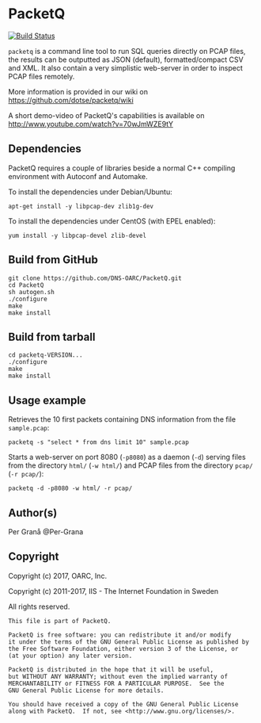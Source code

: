 # PacketQ

[![Build Status](https://travis-ci.org/DNS-OARC/PacketQ.svg?branch=develop)](https://travis-ci.org/DNS-OARC/PacketQ)

`packetq` is a command line tool to run SQL queries directly on PCAP files,
the results can be outputted as JSON (default), formatted/compact CSV and XML.
It also contain a very simplistic web-server in order to inspect PCAP files
remotely.

More information is provided in our wiki on https://github.com/dotse/packetq/wiki

A short demo-video of PacketQ's capabilities is available on http://www.youtube.com/watch?v=70wJmWZE9tY

## Dependencies

PacketQ requires a couple of libraries beside a normal C++ compiling
environment with Autoconf and Automake.

To install the dependencies under Debian/Ubuntu:
```
apt-get install -y libpcap-dev zlib1g-dev
```

To install the dependencies under CentOS (with EPEL enabled):
```
yum install -y libpcap-devel zlib-devel
```

## Build from GitHub

```
git clone https://github.com/DNS-OARC/PacketQ.git
cd PacketQ
sh autogen.sh
./configure
make
make install
```

## Build from tarball

```
cd packetq-VERSION...
./configure
make
make install
```

## Usage example

Retrieves the 10 first packets containing DNS information from the file
`sample.pcap`:

```
packetq -s "select * from dns limit 10" sample.pcap
```

Starts a web-server on port 8080 (`-p8080`) as a daemon (`-d`) serving files
from the directory `html/` (`-w html/`) and PCAP files from the directory
`pcap/` (`-r pcap/`):

```
packetq -d -p8080 -w html/ -r pcap/
```

## Author(s)

Per Granå @Per-Grana

## Copyright

Copyright (c) 2017, OARC, Inc.

Copyright (c) 2011-2017, IIS - The Internet Foundation in Sweden

All rights reserved.

```
This file is part of PacketQ.

PacketQ is free software: you can redistribute it and/or modify
it under the terms of the GNU General Public License as published by
the Free Software Foundation, either version 3 of the License, or
(at your option) any later version.

PacketQ is distributed in the hope that it will be useful,
but WITHOUT ANY WARRANTY; without even the implied warranty of
MERCHANTABILITY or FITNESS FOR A PARTICULAR PURPOSE.  See the
GNU General Public License for more details.

You should have received a copy of the GNU General Public License
along with PacketQ.  If not, see <http://www.gnu.org/licenses/>.
```
